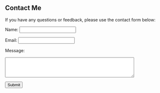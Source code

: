 ## Contact Me

If you have any questions or feedback, please use the contact form below:

<form action="process_contact.php" method="post">
  <label for="name">Name:</label>
  <input type="text" id="name" name="name" required><br>

  <label for="email">Email:</label>
  <input type="email" id="email" name="email" required><br>

  <label for="message">Message:</label><br>
  <textarea id="message" name="message" rows="4" cols="50" required></textarea><br>

  <button type="submit">Submit</button>
</form>
